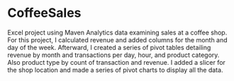 # CoffeeSales
Excel project using Maven Analytics data examining sales at a coffee shop. For this project, I calculated revenue and added columns for the month and day of the week. Afterward, I created a series of pivot tables detailing revenue by month and transactions per day, hour, and product category. Also product type by count of transaction and revenue. I added a slicer for the shop location and made a series of pivot charts to display all the data.
